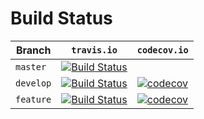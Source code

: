 # Build Status

| Branch     | `travis.io` | `codecov.io` |
|------------|-------------|--------------|
| `master`   | [![Build Status](https://travis-ci.org/nima/python-dmidecode.png?branch=master)](https://travis-ci.org/nima/python-dmidecode) || [![codecov](https://codecov.io/gh/nima/python-dmidecode/branch/master/graph/badge.svg)](https://codecov.io/gh/nima/python-dmidecode) |
| `develop`  | [![Build Status](https://travis-ci.org/nima/python-dmidecode.png?branch=develop)](https://travis-ci.org/nima/python-dmidecode/branches) | [![codecov](https://codecov.io/gh/nima/python-dmidecode/branch/develop/graph/badge.svg)](https://codecov.io/gh/nima/python-dmidecode/branch/develop) |
| `feature`  | [![Build Status](https://travis-ci.org/nima/python-dmidecode.png?branch=feature/testing)](https://travis-ci.org/nima/python-dmidecode/branches) | [![codecov](https://codecov.io/gh/nima/python-dmidecode/branch/feature/testing/graph/badge.svg)](https://codecov.io/gh/nima/python-dmidecode/branch/feature/testing) |
